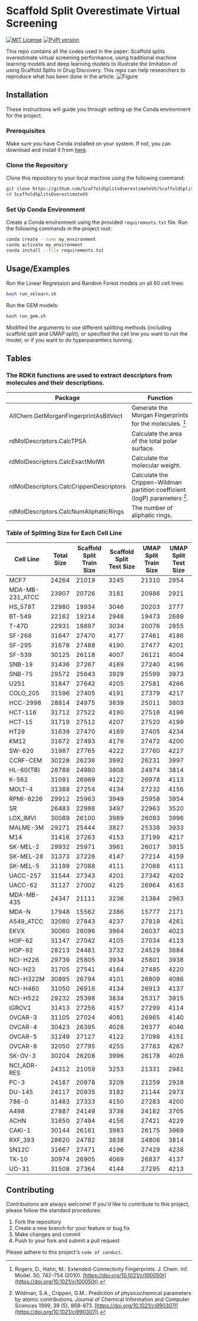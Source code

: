 # Scaffold Split Overestimate Virtual Screening

[![MIT License](https://img.shields.io/badge/License-MIT-green.svg)](https://choosealicense.com/licenses/mit/)
[![PyPI version](https://badge.fury.io/py/pypi.svg)](https://badge.fury.io/py/pypi)

This repo contains all the codes used in the paper: Scaffold splits overestimate virtual screening performance, using traditional machine learning models and deep learning models to illustrate the limitation of using Scaffold Splits in Drug Discovery. This repo can help researchers to reproduce what has been done in the article.
![Figure](https://github.com/ScaffoldSplitsOverestimateVS/ScaffoldSplitsOverestimateVS/assets/162518242/428a2a6c-4e55-435d-8a8c-c6b01e46a377)


## Installation
These instructions will guide you through setting up the Conda environment for the project.

### Prerequisites

Make sure you have Conda installed on your system. If not, you can download and install it from [here](https://www.anaconda.com/download).

### Clone the Repository

Clone this repository to your local machine using the following command:

```bash
git clone https://github.com/ScaffoldSplitsOverestimateVS/ScaffoldSplitsOverestimateVS.git
cd ScaffoldSplitsOverestimateVS
```

### Set Up Conda Environment
Create a Conda environment using the provided `requirements.txt` file. Run the following commands in the project root:

```bash
conda create --name my_environment
conda activate my_environment
conda install --file requirements.txt
```

## Usage/Examples

Run the Linear Regression and Random Forest models on all 60 cell lines:
```bash
bash run_sklearn.sh
```

Run the GEM models:
```bash
bash run_gem.sh
```
Modified the arguments to use different splitting methods (including scaffold split and UMAP split); or specified the cell line you want to run the model; or if you want to do hyperparamters tunning.

## Tables
### The RDKit functions are used to extract descriptors from molecules and their descriptions.
| Package                                 	| Function                                                                    	|
|-----------------------------------------	|-----------------------------------------------------------------------------	|
| AllChem.GetMorganFingerprintAsBitVect   	| Generate the Morgan Fingerprints for the molecules. [^1]                   	|
| rdMolDescriptors.CalcTPSA               	| Calculate the area of the total polar surface.                              	|
| rdMolDescriptors.CalcExactMolWt         	| Calculate the molecular weight.                                             	|
| rdMolDescriptors.CalcCrippenDescriptors 	| Calculate the Crippen-Wildman partition coefficient (logP) parameters [^2]. 	|
| rdMolDescriptors.CalcNumAliphaticRings  	| The number of aliphatic rings.                                              	|

[^1]: Rogers, D., Hahn, M.: Extended-Connectivity Fingerprints. J. Chem. Inf. Model. 50, 742–754 (2010). [https://doi.org/10.1021/ci100050t](https://doi.org/10.1021/ci100050t).

[^2]: Wildman, S.A., Crippen, G.M.: Prediction of physicochemical parameters by atomic contributions. Journal of Chemical Information and Computer Sciences 1999, 39 (5), 868-873. [https://doi.org/10.1021/ci990307l](https://doi.org/10.1021/ci990307l).


### Table of Splitting Size for Each Cell Line

| Cell Line       	| Total Size 	| Scaffold Split Train Size 	| Scaffold Split Test Size 	| UMAP Split Train Size 	| UMAP Split Test Size 	|
|-----------------	|------------	|---------------------------	|--------------------------	|-----------------------	|----------------------	|
| MCF7            	| 24264      	| 21019                     	| 3245                     	| 21310                 	| 2954                 	|
| MDA-MB-231_ATCC 	| 23907      	| 20726                     	| 3181                     	| 20986                 	| 2921                 	|
| HS_578T         	| 22980      	| 19934                     	| 3046                     	| 20203                 	| 2777                 	|
| BT-549          	| 22162      	| 19214                     	| 2948                     	| 19473                 	| 2689                 	|
| T-47D           	| 22931      	| 19897                     	| 3034                     	| 20076                 	| 2855                 	|
| SF-268          	| 31647      	| 27470                     	| 4177                     	| 27461                 	| 4186                 	|
| SF-295          	| 31678      	| 27488                     	| 4190                     	| 27477                 	| 4201                 	|
| SF-539          	| 30125      	| 26118                     	| 4007                     	| 26121                 	| 4004                 	|
| SNB-19          	| 31436      	| 27267                     	| 4169                     	| 27240                 	| 4196                 	|
| SNB-75          	| 29572      	| 25643                     	| 3929                     	| 25599                 	| 3973                 	|
| U251            	| 31847      	| 27642                     	| 4205                     	| 27581                 	| 4266                 	|
| COLO_205        	| 31596      	| 27405                     	| 4191                     	| 27379                 	| 4217                 	|
| HCC-2998        	| 28814      	| 24975                     	| 3839                     	| 25011                 	| 3803                 	|
| HCT-116         	| 31712      	| 27522                     	| 4190                     	| 27516                 	| 4196                 	|
| HCT-15          	| 31719      	| 27512                     	| 4207                     	| 27520                 	| 4199                 	|
| HT29            	| 31639      	| 27470                     	| 4169                     	| 27405                 	| 4234                 	|
| KM12            	| 31672      	| 27493                     	| 4179                     	| 27472                 	| 4200                 	|
| SW-620          	| 31987      	| 27765                     	| 4222                     	| 27760                 	| 4227                 	|
| CCRF-CEM        	| 30228      	| 26236                     	| 3992                     	| 26231                 	| 3997                 	|
| HL-60(TB)       	| 28788      	| 24980                     	| 3808                     	| 24974                 	| 3814                 	|
| K-562           	| 31091      	| 26969                     	| 4122                     	| 26978                 	| 4113                 	|
| MOLT-4          	| 31388      	| 27254                     	| 4134                     	| 27232                 	| 4156                 	|
| RPMI-8226       	| 29912      	| 25963                     	| 3949                     	| 25958                 	| 3954                 	|
| SR              	| 26483      	| 22986                     	| 3497                     	| 22963                 	| 3520                 	|
| LOX_IMVI        	| 30089      	| 26100                     	| 3989                     	| 26093                 	| 3996                 	|
| MALME-3M        	| 29271      	| 25444                     	| 3827                     	| 25338                 	| 3933                 	|
| M14             	| 31416      	| 27263                     	| 4153                     	| 27199                 	| 4217                 	|
| SK-MEL-2        	| 29932      	| 25971                     	| 3961                     	| 26017                 	| 3915                 	|
| SK-MEL-28       	| 31373      	| 27226                     	| 4147                     	| 27214                 	| 4159                 	|
| SK-MEL-5        	| 31199      	| 27088                     	| 4111                     	| 27088                 	| 4111                 	|
| UACC-257        	| 31544      	| 27343                     	| 4201                     	| 27342                 	| 4202                 	|
| UACC-62         	| 31127      	| 27002                     	| 4125                     	| 26964                 	| 4163                 	|
| MDA-MB-435      	| 24347      	| 21111                     	| 3236                     	| 21384                 	| 2963                 	|
| MDA-N           	| 17948      	| 15562                     	| 2386                     	| 15777                 	| 2171                 	|
| A549_ATCC       	| 32080      	| 27843                     	| 4237                     	| 27819                 	| 4261                 	|
| EKVX            	| 30060      	| 26096                     	| 3964                     	| 26037                 	| 4023                 	|
| HOP-62          	| 31147      	| 27042                     	| 4105                     	| 27034                 	| 4113                 	|
| HOP-92          	| 28213      	| 24481                     	| 3732                     	| 24529                 	| 3684                 	|
| NCI-H226        	| 29739      	| 25805                     	| 3934                     	| 25801                 	| 3938                 	|
| NCI-H23         	| 31705      	| 27541                     	| 4164                     	| 27485                 	| 4220                 	|
| NCI-H322M       	| 30895      	| 26794                     	| 4101                     	| 26809                 	| 4086                 	|
| NCI-H460        	| 31050      	| 26916                     	| 4134                     	| 26913                 	| 4137                 	|
| NCI-H522        	| 29232      	| 25398                     	| 3834                     	| 25317                 	| 3915                 	|
| IGROV1          	| 31413      	| 27256                     	| 4157                     	| 27299                 	| 4114                 	|
| OVCAR-3         	| 31105      	| 27024                     	| 4081                     	| 26965                 	| 4140                 	|
| OVCAR-4         	| 30423      	| 26395                     	| 4028                     	| 26377                 	| 4046                 	|
| OVCAR-5         	| 31249      	| 27127                     	| 4122                     	| 27098                 	| 4151                 	|
| OVCAR-8         	| 32050      	| 27795                     	| 4255                     	| 27783                 	| 4267                 	|
| SK-OV-3         	| 30204      	| 26208                     	| 3996                     	| 26178                 	| 4026                 	|
| NCI_ADR-RES     	| 24312      	| 21059                     	| 3253                     	| 21331                 	| 2981                 	|
| PC-3            	| 24187      	| 20978                     	| 3209                     	| 21259                 	| 2928                 	|
| DU-145          	| 24117      	| 20935                     	| 3182                     	| 21144                 	| 2973                 	|
| 786-0           	| 31483      	| 27333                     	| 4150                     	| 27283                 	| 4200                 	|
| A498            	| 27887      	| 24149                     	| 3738                     	| 24182                 	| 3705                 	|
| ACHN            	| 31650      	| 27494                     	| 4156                     	| 27421                 	| 4229                 	|
| CAKI-1          	| 30144      	| 26161                     	| 3983                     	| 26175                 	| 3969                 	|
| RXF_393         	| 28620      	| 24782                     	| 3838                     	| 24806                 	| 3814                 	|
| SN12C           	| 31667      	| 27471                     	| 4196                     	| 27429                 	| 4238                 	|
| TK-10           	| 30974      	| 26905                     	| 4069                     	| 26837                 	| 4137                 	|
| UO-31           	| 31508      	| 27364                     	| 4144                     	| 27295                 	| 4213                 	|

## Contributing

Contributions are always welcome! If you'd like to contribute to this project, please follow the standard procedures:

1. Fork the repository
2. Create a new branch for your feature or bug fix
3. Make changes and commit
4. Push to your fork and submit a pull request

Please adhere to this project's `code of conduct`.
